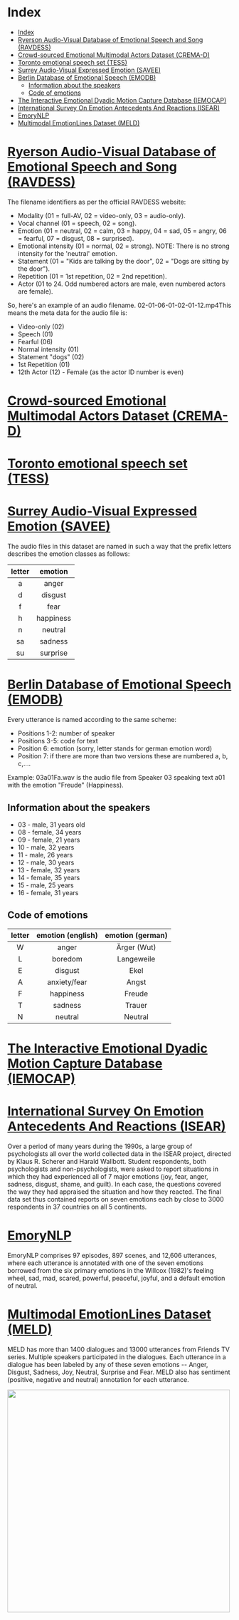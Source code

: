 # Index
- [Index](#index)
- [Ryerson Audio-Visual Database of Emotional Speech and Song (RAVDESS)](#ryerson-audio-visual-database-of-emotional-speech-and-song-ravdess)
- [Crowd-sourced Emotional Multimodal Actors Dataset (CREMA-D)](#crowd-sourced-emotional-multimodal-actors-dataset-crema-d)
- [Toronto emotional speech set (TESS)](#toronto-emotional-speech-set-tess)
- [Surrey Audio-Visual Expressed Emotion (SAVEE)](#surrey-audio-visual-expressed-emotion-savee)
- [Berlin Database of Emotional Speech (EMODB)](#berlin-database-of-emotional-speech-emodb)
  - [Information about the speakers](#information-about-the-speakers)
  - [Code of emotions](#code-of-emotions)
- [The Interactive Emotional Dyadic Motion Capture Database (IEMOCAP)](#the-interactive-emotional-dyadic-motion-capture-database-iemocap)
- [International Survey On Emotion Antecedents And Reactions (ISEAR)](#international-survey-on-emotion-antecedents-and-reactions-isear)
- [EmoryNLP](#emorynlp)
- [Multimodal EmotionLines Dataset (MELD)](#multimodal-emotionlines-dataset-meld)

# [Ryerson Audio-Visual Database of Emotional Speech and Song (RAVDESS)](https://zenodo.org/record/1188976#.Y9dkm3ZBy3A)

The filename identifiers as per the official RAVDESS website:

* Modality (01 = full-AV, 02 = video-only, 03 = audio-only).
* Vocal channel (01 = speech, 02 = song).
* Emotion (01 = neutral, 02 = calm, 03 = happy, 04 = sad, 05 = angry, 06 = fearful, 07 = disgust, 08 = surprised).
* Emotional intensity (01 = normal, 02 = strong). NOTE: There is no strong intensity for the 'neutral' emotion.
* Statement (01 = "Kids are talking by the door", 02 = "Dogs are sitting by the door").
* Repetition (01 = 1st repetition, 02 = 2nd repetition).
* Actor (01 to 24. Odd numbered actors are male, even numbered actors are female).

So, here's an example of an audio filename. 02-01-06-01-02-01-12.mp4This means the meta data for the audio file is:

* Video-only (02)
* Speech (01)
* Fearful (06)
* Normal intensity (01)
* Statement "dogs" (02)
* 1st Repetition (01)
* 12th Actor (12) - Female (as the actor ID number is even)

# [Crowd-sourced Emotional Multimodal Actors Dataset (CREMA-D)](https://github.com/CheyneyComputerScience/CREMA-D)

# [Toronto emotional speech set (TESS)](https://tspace.library.utoronto.ca/handle/1807/24487)

# [Surrey Audio-Visual Expressed Emotion (SAVEE)](http://kahlan.eps.surrey.ac.uk/savee/Database.html)

The audio files in this dataset are named in such a way that the prefix letters describes the emotion classes as follows:

| letter |  emotion  |
| :----: | :-------: |
|   a    |   anger   |
|   d    |  disgust  |
|   f    |   fear    |
|   h    | happiness |
|   n    |  neutral  |
|   sa   |  sadness  |
|   su   | surprise  |

# [Berlin Database of Emotional Speech (EMODB)](http://emodb.bilderbar.info/docu/)

Every utterance is named according to the same scheme:

* Positions 1-2: number of speaker
* Positions 3-5: code for text
* Position 6: emotion (sorry, letter stands for german emotion word)
* Position 7: if there are more than two versions these are numbered a, b, c,....

Example: 03a01Fa.wav is the audio file from Speaker 03 speaking text a01 with the emotion "Freude" (Happiness).

## Information about the speakers

* 03 - male, 31 years old
* 08 - female, 34 years
* 09 - female, 21 years
* 10 - male, 32 years
* 11 - male, 26 years
* 12 - male, 30 years
* 13 - female, 32 years
* 14 - female, 35 years
* 15 - male, 25 years
* 16 - female, 31 years

## Code of emotions

| letter | emotion (english) | emotion (german) |
| :----: | :---------------: | :--------------: |
|   W   |       anger        |   Ärger (Wut)    |
|   L   |      boredom       |    Langeweile    |
|   E   |      disgust       |       Ekel       |
|   A   |   anxiety/fear     |      Angst       |
|   F   |     happiness      |      Freude      |
|   T   |      sadness       |      Trauer      |
|   N   |      neutral       |     Neutral      |

# [The Interactive Emotional Dyadic Motion Capture Database (IEMOCAP)](https://sail.usc.edu/iemocap/index.html)

# [International Survey On Emotion Antecedents And Reactions (ISEAR)](https://www.unige.ch/cisa/research/materials-and-online-research/research-material/)
Over a period of many years during the 1990s, a large group of psychologists all over the world collected data in the ISEAR project, directed by Klaus R. Scherer and Harald Wallbott. Student respondents, both psychologists and non-psychologists, were asked to report situations in which they had experienced all of 7 major emotions (joy, fear, anger, sadness, disgust, shame, and guilt). In each case, the questions covered the way they had appraised the situation and how they reacted. The final data set thus contained reports on seven emotions each by close to 3000 respondents in 37 countries on all 5 continents.

# [EmoryNLP]()
EmoryNLP comprises 97 episodes, 897 scenes, and 12,606 utterances, where each utterance is annotated with one of the seven emotions borrowed from the six primary emotions in the Willcox (1982)'s feeling wheel, sad, mad, scared, powerful, peaceful, joyful, and a default emotion of neutral.

# [Multimodal EmotionLines Dataset (MELD)](https://affective-meld.github.io/)
MELD has more than 1400 dialogues and 13000 utterances from Friends TV series. Multiple speakers participated in the dialogues. Each utterance in a dialogue has been labeled by any of these seven emotions -- Anger, Disgust, Sadness, Joy, Neutral, Surprise and Fear. MELD also has sentiment (positive, negative and neutral) annotation for each utterance.

<img src="https://affective-meld.github.io/sc4.png" width=500px>
